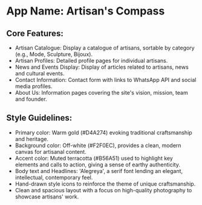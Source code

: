 # **App Name**: Artisan's Compass

## Core Features:

- Artisan Catalogue: Display a catalogue of artisans, sortable by category (e.g., Mode, Sculpture, Bijoux).
- Artisan Profiles: Detailed profile pages for individual artisans.
- News and Events Display: Display of articles related to artisans, news and cultural events.
- Contact Information: Contact form with links to WhatsApp API and social media profiles.
- About Us: Information pages covering the site's vision, mission, team and founder.

## Style Guidelines:

- Primary color: Warm gold (#D4A274) evoking traditional craftsmanship and heritage.
- Background color: Off-white (#F2F0EC), provides a clean, modern canvas for artisanal content.
- Accent color: Muted terracotta (#B56A51) used to highlight key elements and calls to action, giving a sense of earthy authenticity.
- Body text and Headlines: 'Alegreya', a serif font lending an elegant, intellectual, contemporary feel.
- Hand-drawn style icons to reinforce the theme of unique craftsmanship.
- Clean and spacious layout with a focus on high-quality photography to showcase artisans' work.